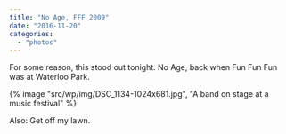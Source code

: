```yaml
---
title: "No Age, FFF 2009"
date: "2016-11-20"
categories: 
  - "photos"
---
```


For some reason, this stood out tonight. No Age, back when Fun Fun Fun was at Waterloo Park.

{% image "src/wp/img/DSC_1134-1024x681.jpg", "A band on stage at a music festival" %}

Also: Get off my lawn.
